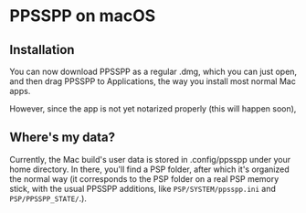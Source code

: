 # PPSSPP on macOS

## Installation

You can now download PPSSPP as a regular .dmg, which you can just open, and then drag PPSSPP to Applications, the way you install most normal Mac apps.

However, since the app is not yet notarized properly (this will happen soon),

## Where's my data?

Currently, the Mac build's user data is stored in .config/ppsspp under your home directory. In there, you'll find a PSP folder, after which it's organized the normal way (it corresponds to the PSP folder on a real PSP memory stick, with the usual PPSSPP additions, like `PSP/SYSTEM/ppsspp.ini` and `PSP/PPSSPP_STATE/`.).